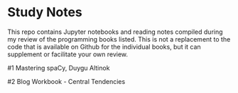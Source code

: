 # Study Notes
This repo contains Jupyter notebooks and reading notes compiled during my review of the programming books listed. 
This is not a replacement to the code that is available on Github for the individual books, 
but it can supplement or facilitate your own review.

#1
Mastering spaCy, Duygu Altinok 

#2
Blog Workbook - Central Tendencies

